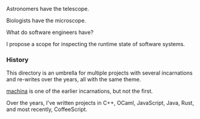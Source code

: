 Astronomers have the telescope.

Biologists have the microscope.

What do software engineers have?

I propose a scope for inspecting the runtime state of software systems.

### History

This directory is an umbrella for multiple projects with several incarnations
and re-writes over the years, all with the same theme.

[machina](https://github.com/jtran/machina) is one of the earlier incarnations,
but not the first.

Over the years, I've written projects in C++, OCaml, JavaScript, Java, Rust,
and most recently, CoffeeScript.
